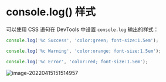 # console.log() 样式

可以使用 CSS 语句在 DevTools 中设置 `console.log` 输出的样式：

```js
console.log('%c Success', 'color:green; font-size:1.5em');

console.log('%c Warning', 'color:orange; font-size:1.5em');

console.log('%c Error', 'color:red; font-size:1.5em');
```

![image-20220415151514957](../static/images/image-20220415151514957.png)
